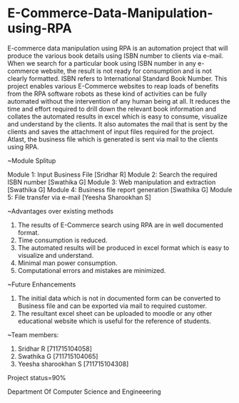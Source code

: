 # E-Commerce-Data-Manipulation-using-RPA
E-commerce data manipulation using RPA is an automation project that will produce the various book details using ISBN number to clients via e-mail. When we search for a particular book using ISBN number in any e-commerce website, the result is not ready for consumption and is not clearly formatted. ISBN refers to International Standard Book Number. 
This project enables various E-Commerce websites to reap loads of benefits from the RPA software robots as these kind of activities can be fully automated without the intervention of any human being at all.  It reduces the time and effort required to drill down the relevant book information and collates the automated results in excel which is easy to consume, visualize and understand by the clients. It also automates the mail that is sent by the clients and saves the attachment of input files required for the project. Atlast, the business file which is generated is sent via mail to the clients using RPA. 


~Module Splitup

Module 1: Input Business File                [Sridhar R]
Module 2: Search the required ISBN number    [Swathika G]
Module 3: Web manipulation and extraction    [Swathika G]
Module 4: Business file report generation    [Swathika G]
Module 5: File transfer via e-mail           [Yeesha Sharookhan S]

~Advantages over existing methods

1) The results of  E-Commerce search using RPA are in well documented format. 
2) Time consumption is reduced.
3) The automated results will be produced in excel format which is easy to visualize and understand.
4) Minimal man power consumption. 
5) Computational errors and mistakes are minimized. 

~Future Enhancements

1) The initial data which is not in documented form can be converted to Business file and can be exported via mail to required customer.
2) The resultant excel sheet can be uploaded to moodle or any other educational website which is useful for the reference of students.

~Team members: 
1) Sridhar R                [711715104058]
2) Swathika G               [711715104065]
3) Yeesha sharookhan S      [711715104308]

Project status=90%

Department Of Computer Science and Engineeering


